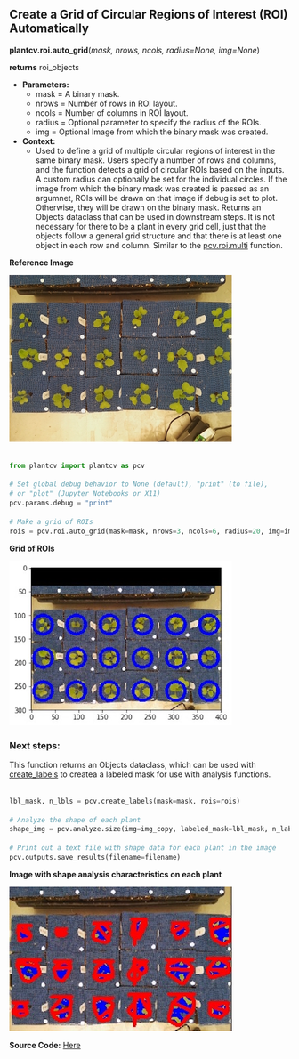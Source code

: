 ## Create a Grid of Circular Regions of Interest (ROI) Automatically

**plantcv.roi.auto_grid**(*mask, nrows, ncols, radius=None, img=None*)

**returns** roi_objects

- **Parameters:**
    - mask           = A binary mask.
    - nrows          = Number of rows in ROI layout.
    - ncols          = Number of columns in ROI layout.
    - radius         = Optional parameter to specify the radius of the ROIs.
    - img            = Optional Image from which the binary mask was created.
- **Context:**
    - Used to define a grid of multiple circular regions of interest in the same binary mask. Users
      specify a number of rows and columns, and the function detects a grid of circular ROIs based
      on the inputs. A custom radius can optionally be set for the individual circles. If the image from
      which the binary mask was created is passed as an argumnet, ROIs will be drawn on that image if
      debug is set to plot. Otherwise, they will be drawn on the binary mask. Returns an Objects
      dataclass that can be used in downstream steps. It is not necessary for there to be a plant
      in every grid cell, just that the objects follow a general grid structure and that there is at
      least one object in each row and column. Similar to the [pcv.roi.multi](roi_multi.md) function.

**Reference Image**

![Screenshot](img/documentation_images/multi/original_multi_image.jpg)

```python

from plantcv import plantcv as pcv

# Set global debug behavior to None (default), "print" (to file), 
# or "plot" (Jupyter Notebooks or X11)
pcv.params.debug = "print"

# Make a grid of ROIs 
rois = pcv.roi.auto_grid(mask=mask, nrows=3, ncols=6, radius=20, img=img)

```

**Grid of ROIs**

![Screenshot](img/documentation_images/multi/grid_roi.jpg)

### Next steps:

This function returns an Objects dataclass, which can be used with [create_labels](create_labels.md) to createa a labeled
mask for use with analysis functions.

```python

lbl_mask, n_lbls = pcv.create_labels(mask=mask, rois=rois)

# Analyze the shape of each plant 
shape_img = pcv.analyze.size(img=img_copy, labeled_mask=lbl_mask, n_labels=n_lbls, label="plant")

# Print out a text file with shape data for each plant in the image 
pcv.outputs.save_results(filename=filename)

```

**Image with shape analysis characteristics on each plant** 

![Screenshot](img/documentation_images/multi/multi_plants_shape.jpg)

**Source Code:** [Here](https://github.com/danforthcenter/plantcv/blob/master/plantcv/plantcv/roi/roi_methods.py)
